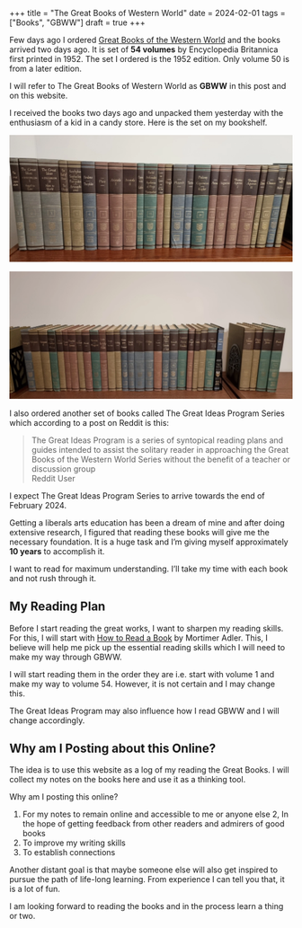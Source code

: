 +++
title = "The Great Books of Western World"
date = 2024-02-01
tags = ["Books", "GBWW"]
draft = true
+++


Few days ago I ordered [Great Books of the Western World](https://en.wikipedia.org/wiki/Great_Books_of_the_Western_World) and the books arrived two days ago. It is set of **54 volumes** by Encyclopedia Britannica first printed in 1952. The set I ordered is the 1952 edition. Only volume 50 is from a later edition.

I will refer to The Great Books of Western World as **GBWW** in this post and on this website.

I received the books two days ago and unpacked them yesterday with the enthusiasm of a kid in a candy store. Here is the set on my bookshelf.

![GBWW](gbww.webp)

![GBWW](gbww2.webp)

I also ordered another set of books called The Great Ideas Program Series which according to a post on Reddit is this:

<blockquote>The Great Ideas Program is a series of syntopical reading plans and guides intended to assist the solitary reader in approaching the Great Books of the Western World Series without the benefit of a teacher or discussion group
<footer>Reddit User</footer>
</blockquote>

I expect The Great Ideas Program Series to arrive towards the end of February 2024.

Getting a liberals arts education has been a dream of mine and after doing extensive research, I figured that reading these books will give me the necessary foundation. It is a huge task and I’m giving myself approximately **10 years** to accomplish it.

I want to read for maximum understanding. I’ll take my time with each book and not rush through it.

## My Reading Plan

Before I start reading the great works, I want to sharpen my reading skills. For this, I will start with [How to Read a Book](https://en.wikipedia.org/wiki/How_to_Read_a_Book) by Mortimer Adler. This, I believe will help me pick up the essential reading skills which I will need to make my way through GBWW.

I will start reading them in the order they are i.e. start with volume 1 and make my way to volume 54. However, it is not certain and I may change this.

The Great Ideas Program may also influence how I read GBWW and I will change accordingly.

## Why am I Posting about this Online?

The idea is to use this website as a log of my reading the Great Books. I will collect my notes on the books here and use it as a thinking tool.

Why am I posting this online?

1. For my notes to remain online and accessible to me or anyone else
   2, In the hope of getting feedback from other readers and admirers of good books
2. To improve my writing skills
3. To establish connections

Another distant goal is that maybe someone else will also get inspired to pursue the path of life-long learning. From experience I can tell you that, it is a lot of fun.

I am looking forward to reading the books and in the process learn a thing or two.
